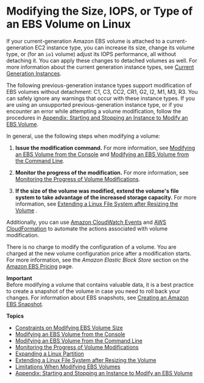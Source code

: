 # Modifying the Size, IOPS, or Type of an EBS Volume on Linux<a name="ebs-modify-volume"></a>

If your current\-generation Amazon EBS volume is attached to a current\-generation EC2 instance type, you can increase its size, change its volume type, or \(for an `io1` volume\) adjust its IOPS performance, all without detaching it\. You can apply these changes to detached volumes as well\. For more information about the current generation instance types, see [Current Generation Instances](http://docs.aws.amazon.com/AWSEC2/latest/UserGuide/instance-types.html#current-gen-instances)\.

The following previous\-generation instance types support modification of EBS volumes without detachment: C1, C3, CC2, CR1, G2, I2, M1, M3, R3\. You can safely ignore any warnings that occur with these instance types\. If you are using an unsupported previous\-generation instance type, or if you encounter an error while attempting a volume modification, follow the procedures in [Appendix: Starting and Stopping an Instance to Modify an EBS Volume](stop-start.md)\.

In general, use the following steps when modifying a volume:

1. **Issue the modification command\.** For more information, see [Modifying an EBS Volume from the Console](console-modify.md) and [Modifying an EBS Volume from the Command Line](cli-modify.md)\.

1. **Monitor the progress of the modification\.** For more information, see [Monitoring the Progress of Volume Modifications](monitoring_mods.md)\.

1. **If the size of the volume was modified, extend the volume's file system to take advantage of the increased storage capacity\.** For more information, see [Extending a Linux File System after Resizing the Volume](recognize-expanded-volume-linux.md) \.

Additionally, you can use [Amazon CloudWatch Events](http://docs.aws.amazon.com/AmazonCloudWatch/latest/events/) and [AWS CloudFormation](http://docs.aws.amazon.com/AWSCloudFormation/latest/UserGuide/) to automate the actions associated with volume modification\.

There is no charge to modify the configuration of a volume\. You are charged at the new volume configuration price after a modification starts\. For more information, see the *Amazon Elastic Block Store* section on the [Amazon EBS Pricing](https://aws.amazon.com/ebs/pricing) page\.

**Important**  
Before modifying a volume that contains valuable data, it is a best practice to create a snapshot of the volume in case you need to roll back your changes\. For information about EBS snapshots, see [Creating an Amazon EBS Snapshot](http://docs.aws.amazon.com/AWSEC2/latest/UserGuide/ebs-creating-snapshot.html)\.

**Topics**
+ [Constraints on Modifying EBS Volume Size](volume_constraints.md)
+ [Modifying an EBS Volume from the Console](console-modify.md)
+ [Modifying an EBS Volume from the Command Line](cli-modify.md)
+ [Monitoring the Progress of Volume Modifications](monitoring_mods.md)
+ [Expanding a Linux Partition](expand-linux-partition.md)
+ [Extending a Linux File System after Resizing the Volume](recognize-expanded-volume-linux.md)
+ [Limitations When Modifying EBS Volumes](limitations.md)
+ [Appendix: Starting and Stopping an Instance to Modify an EBS Volume](stop-start.md)